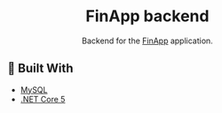 <h1 align=center>FinApp backend</h1>
<p align=center>
  Backend for the <a href="https://github.com/MatijaNovosel/fin-app">FinApp</a> application.
</p>

## 🔨 Built With

- [MySQL](https://www.mysql.com/)
- [.NET Core 5](https://dotnet.microsoft.com/en-us/)

